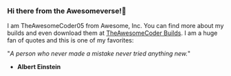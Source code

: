### Hi there from the Awesomeverse!👋

I am TheAwesomeCoder05 from Awesome, Inc. You can find more about my builds and even download them at [TheAwesomeCoder Builds](https://theawesomecoder05.github.io/builds). I am a huge fan of quotes and this is one of my favorites:

"_A person who never made a mistake never tried anything new._" 
- **Albert Einstein**
